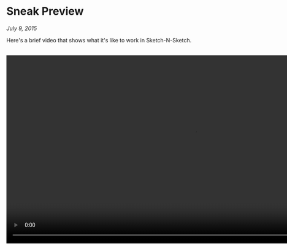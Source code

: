 # Sneak Preview

*July 9, 2015*

Here's a brief video that shows what it's like
to work in Sketch-N-Sketch.

<br>

<video width="980" controls>
  <source src="__ROOT__/static/videos/SNS-Demo-1.mp4" type="video/mp4">
  Your browser does not support the video tag.
</video> 
